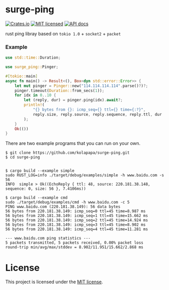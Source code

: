 # surge-ping
[![Crates.io](https://img.shields.io/badge/crates.io-v0.1.3-orange.svg)](https://crates.io/crates/surge-ping)
[![MIT licensed](https://img.shields.io/badge/license-MIT-blue.svg)](https://github.com/kolapapa/surge-ping/blob/main/LICENSE)
[![API docs](https://docs.rs/surge-ping/badge.svg)](http://docs.rs/surge-ping)

rust ping libray based on `tokio 1.0` + `socket2` + `packet`

### Example
```rust
use std::time::Duration;

use surge_ping::Pinger;

#[tokio::main]
async fn main() -> Result<(), Box<dyn std::error::Error>> {
    let mut pinger = Pinger::new("114.114.114.114".parse()?)?;
    pinger.timeout(Duration::from_secs(1));
    for idx in 0..10 {
        let (reply, dur) = pinger.ping(idx).await?;
        println!(
            "{} bytes from {}: icmp_seq={} ttl={} time={:?}",
            reply.size, reply.source, reply.sequence, reply.ttl, dur
        );
    }
    Ok(())
}

```

There are two example programs that you can run on your own.
```shell
$ git clone https://github.com/kolapapa/surge-ping.git
$ cd surge-ping


$ cargo build --example simple
sudo RUST_LOG=info ./target/debug/examples/simple -h www.baidu.com -s 56
INFO  simple > Ok((EchoReply { ttl: 48, source: 220.181.38.148, sequence: 0, size: 56 }, 7.4106ms))

$ cargo build --example cmd
sudo ./target/debug/examples/cmd -h www.baidu.com -c 5
PING www.baidu.com (220.181.38.149): 56 data bytes
56 bytes from 220.181.38.149: icmp_seq=0 ttl=45 time=8.987 ms
56 bytes from 220.181.38.149: icmp_seq=1 ttl=45 time=15.662 ms
56 bytes from 220.181.38.149: icmp_seq=2 ttl=45 time=14.924 ms
56 bytes from 220.181.38.149: icmp_seq=3 ttl=45 time=8.902 ms
56 bytes from 220.181.38.149: icmp_seq=4 ttl=45 time=11.281 ms

--- www.baidu.com ping statistics ---
5 packets transmitted, 5 packets received, 0.00% packet loss
round-trip min/avg/max/stddev = 8.902/11.951/15.662/2.868 ms
```

# License
This project is licensed under the [MIT license].

[MIT license]: https://github.com/kolapapa/surge-ping/blob/main/LICENSE
